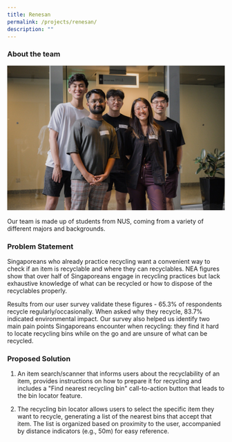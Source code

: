 ```yaml
---
title: Renesan
permalink: /projects/renesan/
description: ""
---
```

### About the team

![](/images/renesan%20large.jpeg)

Our team is made up of students from NUS, coming from a variety of different majors and backgrounds.

  

### Problem Statement

Singaporeans who already practice recycling want a convenient way to check if an item is recyclable and where they can recyclables. NEA figures show that over half of Singaporeans engage in recycling practices but lack exhaustive knowledge of what can be recycled or how to dispose of the recyclables properly.

Results from our user survey validate these figures - 65.3% of respondents recycle regularly/occasionally. When asked why they recycle, 83.7% indicated environmental impact. Our survey also helped us identify two main pain points Singaporeans encounter when recycling: they find it hard to locate recycling bins while on the go and are unsure of what can be recycled.
  

### Proposed Solution

1. An item search/scanner that informs users about the recyclability of an item, provides instructions on how to prepare it for recycling and includes a "Find nearest recycling bin" call-to-action button that leads to the bin locator feature.

2. The recycling bin locator allows users to select the specific item they want to recycle, generating a list of the nearest bins that accept that item. The list is organized based on proximity to the user, accompanied by distance indicators (e.g., 50m) for easy reference.